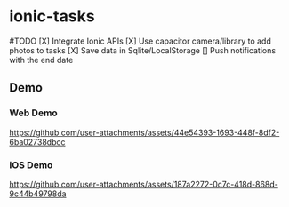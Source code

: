 # ionic-tasks

#TODO 
[X] Integrate Ionic APIs
[X] Use capacitor camera/library to add photos to tasks
[X] Save data in Sqlite/LocalStorage
[] Push notifications with the end date


## Demo

### Web Demo
https://github.com/user-attachments/assets/44e54393-1693-448f-8df2-6ba02738dbcc


### iOS Demo  
https://github.com/user-attachments/assets/187a2272-0c7c-418d-868d-9c44b49798da

